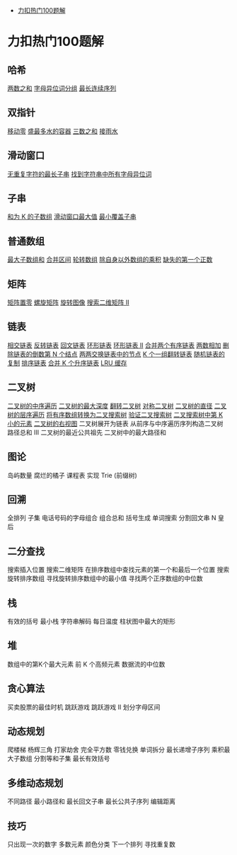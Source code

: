 - [力扣热门100题解](#力扣热门100题解)
# 力扣热门100题解
## 哈希
[两数之和](力扣100/1.%20两数之和.md)
[字母异位词分组](力扣100/49.%20字母异位词分组.md)
[最长连续序列](力扣100/128.%20最长连续序列.md)
## 双指针
[移动零](力扣100/283.%20移动零.md)
[盛最多水的容器](力扣100/11.%20盛最多水的容器.md)
[三数之和](力扣100/15.%20三数之和.md)
[接雨水](力扣100/42.%20接雨水.md)
## 滑动窗口
[无重复字符的最长子串](力扣100/3.%20无重复字符的最长子串.md)
[找到字符串中所有字母异位词](力扣100/438.%20找到字符串中所有字母异位词.md)
## 子串
[和为 K 的子数组](力扣100/560.%20和为%20K%20的子数组.md)
[滑动窗口最大值](力扣100/239.%20滑动窗口最大值.md)
[最小覆盖子串](力扣100/76.%20最小覆盖子串.md)
## 普通数组
[最大子数组和](力扣100/53.%20最大子数组和.md)
[合并区间](/力扣100/56.%20合并区间.md)
[轮转数组](/力扣100/189.%20轮转数组.md)
[除自身以外数组的乘积](/力扣100/238.%20除自身以外数组的乘积.md)
[缺失的第一个正数](/力扣100/41.%20缺失的第一个正数.md)
## 矩阵
[矩阵置零](/力扣100/73.%20矩阵置零.md)
[螺旋矩阵](/力扣100/54.%20螺旋矩阵.md)
[旋转图像](/力扣100/48.%20旋转图像.md)
[搜索二维矩阵 II](/力扣100/240.%20搜索二维矩阵%20II.md)
## 链表
[相交链表](/力扣100/160.%20相交链表.md)
[反转链表](/力扣100/206.%20反转链表.md)
[回文链表](/力扣100/234.%20回文链表.md)
[环形链表](/力扣100/141.%20环形链表.md)
[环形链表 II](/力扣100/142.%20环形链表%20II.md)
[合并两个有序链表](/力扣100/21.%20合并两个有序链表.md)
[两数相加](/力扣100/2.%20两数相加.md)
[删除链表的倒数第 N 个结点](/力扣100/19.%20删除链表的倒数第%20N%20个结点.md)
[两两交换链表中的节点](/力扣100/24.%20两两交换链表中的节点.md)
[K 个一组翻转链表](/力扣100/25.%20K%20个一组翻转链表.md)
[随机链表的复制](/力扣100/138.%20随机链表的复制.md)
[排序链表](/力扣100/148.%20排序链表.md)
[合并 K 个升序链表](/力扣100/23.%20合并%20K%20个升序链表.md)
[LRU 缓存](/力扣100/146.%20LRU%20缓存.md)
## 二叉树
[二叉树的中序遍历](/力扣100/94.%20二叉树的中序遍历.md)
[二叉树的最大深度](/力扣100/104.%20二叉树的最大深度.md)
[翻转二叉树](/力扣100/226.%20翻转二叉树.md)
[对称二叉树](/力扣100/101.%20对称二叉树.md)
[二叉树的直径](/力扣100/543.%20二叉树的直径.md)
[二叉树的层序遍历](/力扣100/102.%20二叉树的层序遍历.md)
[将有序数组转换为二叉搜索树](/力扣100/108.%20将有序数组转换为二叉搜索树.md)
[验证二叉搜索树](/力扣100/98.%20验证二叉搜索树.md)
[二叉搜索树中第 K 小的元素](/力扣100/230.%20二叉搜索树中第%20K%20小的元素.md)
[二叉树的右视图](/力扣100/199.%20二叉树的右视图.md)
二叉树展开为链表
从前序与中序遍历序列构造二叉树
路径总和 III
二叉树的最近公共祖先
二叉树中的最大路径和
## 图论
岛屿数量
腐烂的橘子
课程表
实现 Trie (前缀树)
## 回溯
全排列
子集
电话号码的字母组合
组合总和
括号生成
单词搜索
分割回文串
N 皇后
## 二分查找
搜索插入位置
搜索二维矩阵
在排序数组中查找元素的第一个和最后一个位置
搜索旋转排序数组
寻找旋转排序数组中的最小值
寻找两个正序数组的中位数
## 栈
有效的括号
最小栈
字符串解码
每日温度
柱状图中最大的矩形
## 堆
数组中的第K个最大元素
前 K 个高频元素
数据流的中位数
## 贪心算法
买卖股票的最佳时机
跳跃游戏
跳跃游戏 II
划分字母区间
## 动态规划
爬楼梯
杨辉三角
打家劫舍
完全平方数
零钱兑换
单词拆分
最长递增子序列
乘积最大子数组
分割等和子集
最长有效括号
## 多维动态规划
不同路径
最小路径和
最长回文子串
最长公共子序列
编辑距离
## 技巧
只出现一次的数字
多数元素
颜色分类
下一个排列
寻找重复数